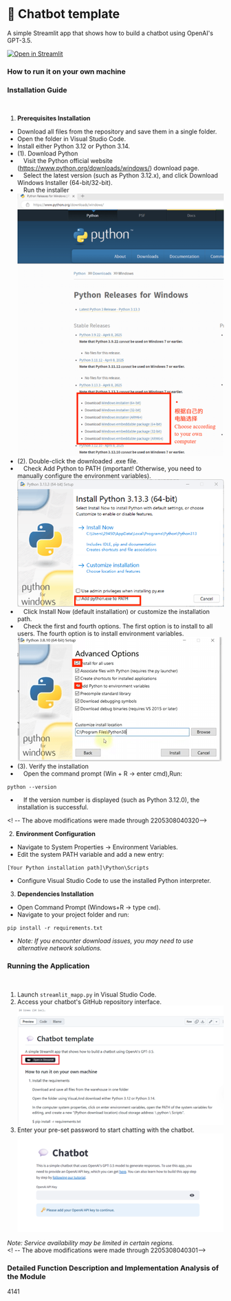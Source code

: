 # 💬 Chatbot template

A simple Streamlit app that shows how to build a chatbot using OpenAI's GPT-3.5.

[![Open in Streamlit](https://static.streamlit.io/badges/streamlit_badge_black_white.svg)](https://chatbot-template.streamlit.app/)

### How to run it on your own machine

### Installation Guide
﻿
1. **Prerequisites Installation**
- Download all files from the repository and save them in a single folder.
- Open the folder in Visual Studio Code.
- Install either Python 3.12 or Python 3.14.
- (1). Download Python
- &emsp;Visit the Python official website (https://www.python.org/downloads/windows/) download page.
- &emsp;Select the latest version (such as Python 3.12.x), and click Download Windows Installer (64-bit/32-bit).
- &emsp;Run the installer<br>
![images](images/03.png)
- (2). Double-click the downloaded .exe file.
- &emsp;Check Add Python to PATH (important! Otherwise, you need to manually configure the environment variables).<br>
![images](images/04.png)
- &emsp;Click Install Now (default installation) or customize the installation path.
- &emsp;Check the first and fourth options. The first option is to install to all users. The fourth option is to install environment variables.<br>
![images](images/05.png)
- (3). Verify the installation
- &emsp;Open the command prompt (Win + R → enter cmd),Run:
```
python --version
```
- &emsp;If the version number is displayed (such as Python 3.12.0), the installation is successful.

<! -- The above modifications were made through 2205308040320--><br> 

﻿
2. **Environment Configuration**
- Navigate to System Properties → Environment Variables.
- Edit the system PATH variable and add a new entry:
```
[Your Python installation path]\Python\Scripts
```
- Configure Visual Studio Code to use the installed Python interpreter.
﻿
3. **Dependencies Installation**
- Open Command Prompt (Windows+R → type `cmd`).
- Navigate to your project folder and run:
```
pip install -r requirements.txt
```
- *Note: If you encounter download issues, you may need to use alternative network solutions.*

### Running the Application
﻿
1. Launch `streamlit_mapp.py` in Visual Studio Code.
2. Access your chatbot's GitHub repository interface.<br>
![images](images/01.png)
3. Enter your pre-set password to start chatting with the chatbot.<br>
![images](images/02.png)
   
*Note: Service availability may be limited in certain regions.*
<br>
<! -- The above modifications were made through 2205308040301-->
  
### Detailed Function Description and Implementation Analysis of the Module
4141